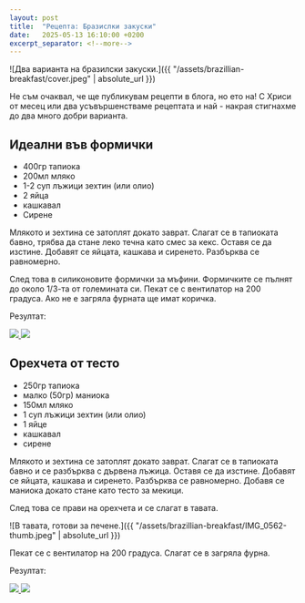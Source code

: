 ```yaml
---
layout: post
title:  "Рецепта: Бразислки закуски"
date:   2025-05-13 16:10:00 +0200
excerpt_separator: <!--more-->
---
```


![Два варианта на бразилски закуски.]({{ "/assets/brazillian-breakfast/cover.jpeg" | absolute_url }})

Не съм очаквал, че ще публикувам рецепти в блога, но ето на! С Хриси от месец или два усъвършенстваме рецептата и най - накрая стигнахме до два много добри варианта.

<!--more-->

## Идеални във формички

* 400гр тапиока
* 200мл мляко
* 1-2 суп лъжици зехтин (или олио)
* 2 яйца
* кашкавал
* Сирене

Млякото и зехтина се затоплят докато заврат. Слагат се в тапиоката бавно, трябва да стане леко течна като смес за кекс. Оставя се да изстине. Добавят се яйцата, кашкава и сиренето. Разбърква се равномерно.

След това в силиконовите формички за мъфини. Формичките се пълнят до около 1/3-та от големината си. Пекат се с вентилатор на 200 градуса. Ако не е загряла фурната ще имат коричка.

Резултат:

<div class="gallery-tiles">
	<a href="/assets/brazillian-breakfast/IMG_0566.jpeg"
		title="Отвън">
		<img src="/assets/brazillian-breakfast/IMG_0566-thumb.jpeg">
	</a>
	<a href="/assets/brazillian-breakfast/IMG_0568.jpeg"
		title="От вътре">
		<img src="/assets/brazillian-breakfast/IMG_0568-thumb.jpeg">
	</a>
</div>

## Орехчета от тесто

* 250гр тапиока
* малко (50гр) маниока
* 150мл мляко
* 1 суп лъжици зехтин (или олио)
* 1 яйце
* кашкавал
* сирене

Млякото и зехтина се затоплят докато заврат. Слагат се в тапиоката бавно и се разбърква с дървена лъжица. Оставя се да изстине. Добавят се яйцата, кашкава и сиренето. Разбърква се равномерно. Добавя се маниока докато стане като тесто за мекици.

След това се прави на орехчета и се слагат в тавата.

![В тавата, готови за печене.]({{ "/assets/brazillian-breakfast/IMG_0562-thumb.jpeg" | absolute_url }})

Пекат се с вентилатор на 200 градуса. Слагат се в загряла фурна.

Резултат:

<div class="gallery-tiles">
	<a href="/assets/brazillian-breakfast/IMG_0565.jpeg"
		title="Отвън">
		<img src="/assets/brazillian-breakfast/IMG_0565-thumb.jpeg">
	</a>
	<a href="/assets/brazillian-breakfast/IMG_0569.jpeg"
		title="От вътре">
		<img src="/assets/brazillian-breakfast/IMG_0569-thumb.jpeg">
	</a>
</div>
